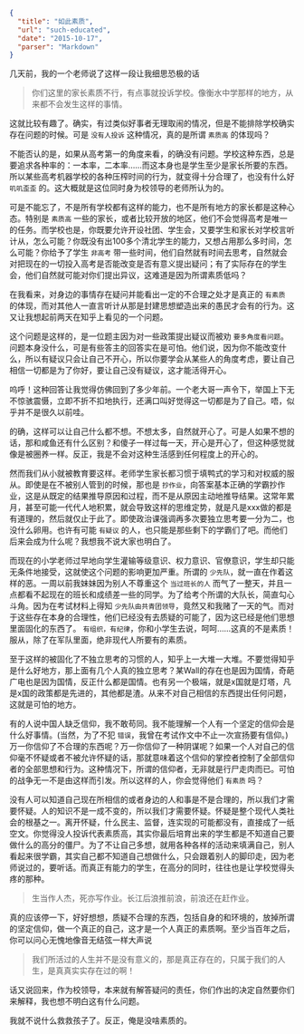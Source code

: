 ```json
{
  "title": "如此素质",
  "url": "such-educated",
  "date": "2015-10-17",
  "parser": "Markdown"
}
```


几天前，我的一个老师说了这样一段让我细思恐极的话

> 你们这里的家长素质不行，有点事就投诉学校。像衡水中学那样的地方，从来都不会发生这样的事情。

这就比较有趣了。确实，有过类似好事者无理取闹的情况，但是不能排除学校确实存在问题的时候。可是 `没有人投诉` 这种情况，真的是所谓 `素质高` 的体现吗？

不能否认的是，如果从高考第一的角度来看，的确没有问题。学校这种东西，总是要追求各种率的：一本率，二本率……而这本身也是学生至少是家长所要的东西。所以某些高考机器学校的各种压榨时间的行为，就变得十分合理了，也没有什么好 `叽叽歪歪` 的。这大概就是这位同时身为校领导的老师所认为的。

可是不能忘了，不是所有学校都有这样的能力，也不是所有地方的家长都是这种心态。特别是 `素质高` 一些的家长，或者比较开放的地区，他们不会觉得高考是唯一的任务。而学校也是，你既要允许开设社团、学生会，又要学生和家长对学校言听计从，怎么可能？你既没有出100多个清北学生的能力，又想占用那么多时间，怎么可能？你给予了学生 `非高考` 带一些时间，他们自然就有时间去思考，自然就会对把现在的一切投入高考是否能改变是否有意义提出疑问；有了实际存在的学生会，他们自然就可能对你们提出异议，这难道是因为所谓素质低吗？

在我看来，对身边的事情存在疑问并能看出一定的不合理之处才是真正的 `有素质` 的体现，而对其他人一直言听计从那是封建思想塑造出来的愚民才会有的行为。这又让我想起前两天在知乎上看见的一个问题。

这个问题是这样的，是一位题主因为对一些政策提出疑议而被劝 `要多角度看问题`。问题本身没什么，可是有些答主的回答实在是可怕。他们说，因为你不能改变什么，所以有疑议只会让自己不开心，所以你要学会从某些人的角度考虑，要让自己相信一切都是为了你好，要让自己没有疑议，这才能活得开心。

呜呼！这种回答让我觉得仿佛回到了多少年前。一个老大哥一声令下，举国上下无不惊骇震慑，立即不折不扣地执行，还满口叫好觉得这一切都是为了自己。唔，似乎并不是很久以前哇。

的确，这样可以让自己什么都不想。不想太多，自然就开心了。可是人如果不想的话，那和咸鱼还有什么区别？和傻子一样过每一天，开心是开心了，但这种感觉就像是被圈养一样。反正，我是不会对这种生活感到任何程度上的开心的。

然而我们从小就被教育要这样。老师学生家长都习惯于填鸭式的学习和对权威的服从。即使是在不被别人管到的时候，那也是 `抄作业`，向答案基本正确的学霸抄作业，这是从既定的结果推导原因和过程，而不是从原因主动地推导结果。这常年累月，甚至可能一代代人地积累，就会导致这样的思维定势，就是凡是xxx做的都是有道理的，然后就仅止于此了。即使政治课强调再多次要独立思考要一分为二，也没什么卵用。也许有可能 `有疑议` 的人，也只能是那些剩下的学霸们了吧。而他们后来会成为什么呢？我想我不说大家也明白了。

而现在的小学老师过早地向学生灌输等级意识、权力意识、官僚意识，学生却只能无条件地接受，这就使这个问题的影响更加严重。所谓的 `少先队`，就一直在作着这样的恶。一周以前我妹妹因为别人不尊重这个 `当过班长的人` 而气了一整天，并且一点都看不起现在的班长和成绩差一些的同学。为了给考个所谓的大队长，简直勾心斗角。因为在考试材料上得知 `少先队由共青团领导`，竟然又和我赌了一天的气。而对于这些存在本身的合理性，他们已经没有去质疑的可能了，因为这已经是他们思想里面固化的东西了。 `有组织，有纪律`，你和小学生去说，呵呵……这真的不是素质！服从，除了在军队里面，绝非现代人所要有的素质。

至于这样的被固化了不独立思考的习惯的人，知乎上一大堆一大堆。不要觉得知乎是什么好地方，那上面有几个人真的独立思考？某Wall的存在也是因为国情，奇葩广电也是因为国情，反正什么都是国情。也有另一个极端，就是x国就是灯塔，凡是x国的政策都是先进的，其他都是渣。从来不对自己相信的东西提出任何问题，这就是可怕的地方。

有的人说中国人缺乏信仰，我不敢苟同。我不能理解一个人有一个坚定的信仰会是什么好事情。(当然，为了不犯 `错误`，我曾在考试作文中不止一次宣扬要有信仰。)万一你信仰了不合理的东西呢？万一你信仰了一种阴谋呢？如果一个人对自己的信仰毫不怀疑或者不被允许怀疑的话，那就意味着这个信仰的掌控者控制了全部信仰者的全部思想和行为。这种情况下，所谓的信仰者，无非就是行尸走肉而已。可怕的战争无一不是由这样而引发。所以这样的人，你会觉得他们 `有素质` 吗？

没有人可以知道自己现在所相信的或者身边的人和事是不是合理的，所以我们才需要怀疑。人的知识不是一成不变的，所以我们才需要怀疑。怀疑是整个现代人类社会的根基之一。离开怀疑，什么民主、监督，连实现的可能都没有，直接成了一纸空文。你觉得没人投诉代表素质高，其实你最后培育出来的学生都是不知道自己要做什么的高分的僵尸。为了不让自己多想，就用各种各样的活动来填满自己，别人看起来很学霸，其实自己都不知道自己想做什么，只会跟着别人的脚印走，因为老师说过的，要听话。而真正有能力的学生，在高分的同时，往往也是让学校觉得头疼的那种。

> 生当作人杰，死亦写作业。长江后浪推前浪，前浪还在赶作业。

真的应该停一下，好好想想，质疑不合理的东西，包括自身的和环境的，放掉所谓的坚定信仰，做一个真正的自己，这才是一个人真正的素质啊。至少当百年之后，你可以问心无愧地像音无结弦一样大声说

> 我们所活过的人生并不是没有意义的，那是真正存在的，只属于我们的人生，是真真实实存在过的啊！

话又说回来，作为校领导，本来就有解答疑问的责任，你们作出的决定自然要你们来解释，我也想不明白这有什么问题。

我就不说什么救救孩子了。反正，俺是没啥素质的。
